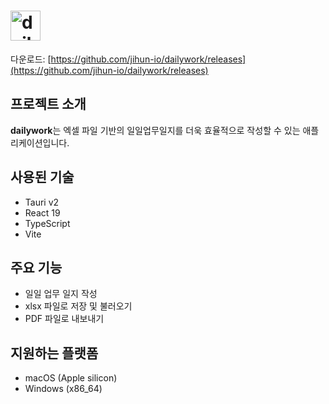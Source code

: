 # <img height="48" alt="dailywork" src="https://github.com/user-attachments/assets/51a060c9-961a-4ea3-a797-c1567b1ac32c" />

다운로드: [https://github.com/jihun-io/dailywork/releases](https://github.com/jihun-io/dailywork/releases)

## 프로젝트 소개

**dailywork**는 엑셀 파일 기반의 일일업무일지를 더욱 효율적으로 작성할 수 있는 애플리케이션입니다. 

## 사용된 기술
- Tauri v2
- React 19
- TypeScript
- Vite

## 주요 기능
- 일일 업무 일지 작성
- xlsx 파일로 저장 및 불러오기
- PDF 파일로 내보내기

## 지원하는 플랫폼
- macOS (Apple silicon)
- Windows (x86_64)


